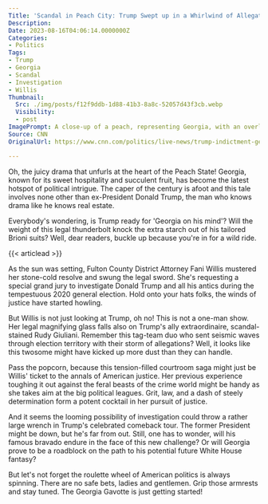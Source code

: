 ```yaml
---
Title: 'Scandal in Peach City: Trump Swept up in a Whirlwind of Allegations!'
Description: 
Date: 2023-08-16T04:06:14.0000000Z
Categories:
- Politics
Tags:
- Trump
- Georgia
- Scandal
- Investigation
- Willis
Thumbnail:
  Src: ./img/posts/f12f9ddb-1d88-41b3-8a8c-52057d43f3cb.webp
  Visibility:
  - post
ImagePrompt: A close-up of a peach, representing Georgia, with an overlay of Trump and District Attorney Fani Willis. Their faces take on a battle-ready expression, capturing the tension and high stakes of the unfolding political drama.
Source: CNN
OriginalUrl: https://www.cnn.com/politics/live-news/trump-indictment-georgia-fulton-county-08-15-23/index.html

---
```

Oh, the juicy drama that unfurls at the heart of the Peach State! Georgia, known for its sweet hospitality and succulent fruit, has become the latest hotspot of political intrigue. The caper of the century is afoot and this tale involves none other than ex-President Donald Trump, the man who knows drama like he knows real estate. 

Everybody's wondering, is Trump ready for 'Georgia on his mind'? Will the weight of this legal thunderbolt knock the extra starch out of his tailored Brioni suits? Well, dear readers, buckle up because you're in for a wild ride.

{{< articlead >}}

As the sun was setting, Fulton County District Attorney Fani Willis mustered her stone-cold resolve and swung the legal sword. She's requesting a special grand jury to investigate Donald Trump and all his antics during the tempestuous 2020 general election. Hold onto your hats folks, the winds of justice have started howling.

But Willis is not just looking at Trump, oh no! This is not a one-man show. Her legal magnifying glass falls also on Trump's ally extraordinaire, scandal-stained Rudy Giuliani. Remember this tag-team duo who sent seismic waves through election territory with their storm of allegations? Well, it looks like this twosome might have kicked up more dust than they can handle.

Pass the popcorn, because this tension-filled courtroom saga might just be Willis' ticket to the annals of American justice. Her previous experience toughing it out against the feral beasts of the crime world might be handy as she takes aim at the big political leagues. Grit, law, and a dash of steely determination form a potent cocktail in her pursuit of justice.

And it seems the looming possibility of investigation could throw a rather large wrench in Trump's celebrated comeback tour. The former President might be down, but he's far from out. Still, one has to wonder, will his famous bravado endure in the face of this new challenge? Or will Georgia prove to be a roadblock on the path to his potential future White House fantasy?

But let's not forget the roulette wheel of American politics is always spinning. There are no safe bets, ladies and gentlemen. Grip those armrests and stay tuned. The Georgia Gavotte is just getting started!